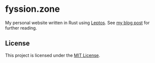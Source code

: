 # fyssion.zone

My personal website written in Rust using [Leptos][leptos].
See [my blog post](https://fyssion.zone/blog/post/making_a_blog) for further reading.

## License

This project is licensed under the [MIT License](./LICENSE).

[leptos]: https://github.com/leptos-rs/leptos
